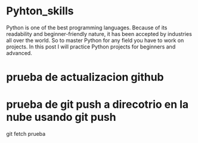 # Pyhton_skills
Python is one of the best programming languages. Because of its readability and beginner-friendly nature, it has been accepted by industries all over the world. So to master Python for any field you have to work on projects. In this post I will practice Python projects for beginners and advanced.  

# prueba de actualizacion github

# prueba de git push a direcotrio en la nube usando git push


git fetch prueba 


